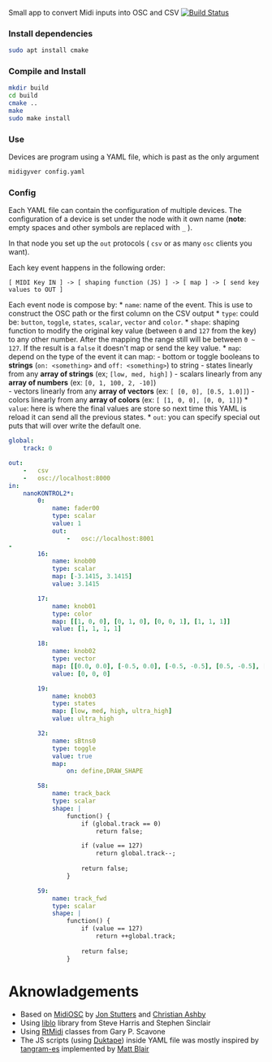 Small app to convert Midi inputs into OSC and CSV  [![Build Status](https://travis-ci.org/patriciogonzalezvivo/midiGyver.svg?branch=master)](https://travis-ci.org/patriciogonzalezvivo/midiGyver)

### Install dependencies

```bash
sudo apt install cmake
```

### Compile and Install

```bash
mkdir build
cd build
cmake ..
make
sudo make install
```

### Use
Devices are program using a YAML file, which is past as the only argument

```bash
midigyver config.yaml 
```

### Config
Each YAML file can contain the configuration of multiple devices. The configuration of a device is set under the node with it own name (**note**: empty spaces and other symbols are replaced with `_` ).

In that node you set up the `out` protocols ( `csv` or as many `osc` clients you want).

Each key event happens in the following order:
```
[ MIDI Key IN ] -> [ shaping function (JS) ] -> [ map ] -> [ send key values to OUT ]
```

Each event node is compose by:
    * `name`: name of the event. This is use to construct the OSC path or the first column on the CSV output
    * `type`: could be: `button`, `toggle`, `states`, `scalar`, `vector` and `color`.
    * `shape`: shaping function to modify the original key value (between `0` and `127` from the key) to any other number. After the mapping the range still will be between `0 ~ 127`. If the result is a `false` it doesn't map or send the key value.
    * `map`: depend on the type of the event it can map:
            - bottom or toggle booleans to **strings** (`on: <something>` and `off: <something>`) to string
            - states linearly from any **array of strings** (ex; `[low, med, high]` )
            - scalars linearly from any **array of numbers** (ex: `[0, 1, 100, 2, -10]`)  
            - vectors linearly from any **array of vectors** (ex: `[ [0, 0], [0.5, 1.0]]`)
            - colors linearly from any **array of colors** (ex: `[ [1, 0, 0], [0, 0, 1]]`)
    * `value`: here is where the final values are store so next time this YAML is reload it can send all the previous states.
    * `out`: you can specify special out puts that will over write the default one.

```yaml
global:
    track: 0

out:
    -   csv
    -   osc://localhost:8000
in:
    nanoKONTROL2*:
        0:
            name: fader00
            type: scalar
            value: 1
            out:
                -   osc://localhost:8001
-
        16:
            name: knob00
            type: scalar
            map: [-3.1415, 3.1415]
            value: 3.1415

        17:
            name: knob01
            type: color
            map: [[1, 0, 0], [0, 1, 0], [0, 0, 1], [1, 1, 1]]
            value: [1, 1, 1, 1]

        18:
            name: knob02
            type: vector
            map: [[0.0, 0.0], [-0.5, 0.0], [-0.5, -0.5], [0.5, -0.5], [0.5, 0.5], [0.0, 0.5], [0.0, 0.0]]
            value: [0, 0, 0]

        19:
            name: knob03
            type: states
            map: [low, med, high, ultra_high]
            value: ultra_high

        32:
            name: sBtns0
            type: toggle
            value: true
            map:
                on: define,DRAW_SHAPE

        58:
            name: track_back
            type: scalar
            shape: |
                function() {
                    if (global.track == 0)
                        return false;

                    if (value == 127)
                        return global.track--;
                    
                    return false;
                }

        59:
            name: track_fwd
            type: scalar
            shape: |
                function() {
                    if (value == 127)
                        return ++global.track;
                    
                    return false;
                }
```

# Aknowladgements 

- Based on [MidiOSC](https://github.com/jstutters/MidiOSC/) by [Jon Stutters](https://github.com/jstutters) and [Christian Ashby](https://github.com/cscashby)
- Using [liblo]((http://liblo.sourceforge.net)) library from Steve Harris and Stephen Sinclair 
- Using [RtMidi](http://www.music.mcgill.ca/~gary/rtmidi) classes from Gary P. Scavone 
- The JS scripts (using [Duktape](https://duktape.org/)) inside YAML file was mostly inspired by [tangram-es](https://github.com/tangrams/tangram-es) implemented by [Matt Blair](https://github.com/matteblair)
